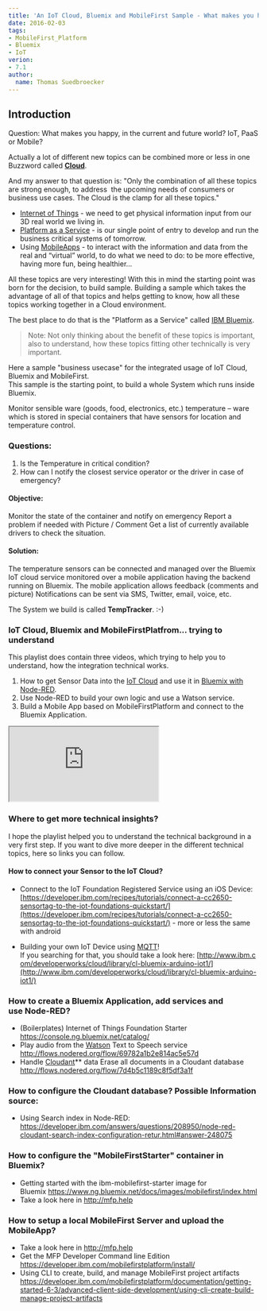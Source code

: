 ```yaml
---
title: 'An IoT Cloud, Bluemix and MobileFirst Sample - What makes you happy?'
date: 2016-02-03
tags:
- MobileFirst_Platform
- Bluemix
- IoT
verion:
- 7.1
author:
  name: Thomas Suedbroecker
---
```

## Introduction
Question: What makes you happy, in the current and future world? IoT, PaaS or Mobile?

Actually a lot of different new topics can be combined more or less in one Buzzword called **[Cloud](https://en.wikipedia.org/wiki/Cloud_Computing)**.

And my answer to that question is: "Only the combination of all these topics are strong enough, to address  the upcoming needs of consumers or business use cases. The Cloud is the clamp for all these topics."

* [Internet of Things](https://en.wikipedia.org/wiki/Internet_of_Things) -  we need to get physical information input from our 3D real world we living in.
* [Platform as a Service](https://en.wikipedia.org/wiki/Platform_as_a_Service) - is our single point of entry to develop and run the business critical systems of tomorrow.
* Using [MobileApps](https://en.wikipedia.org/wiki/Mobile_App) - to interact with the information and data from the real and “virtual” world, to do what we need to do: to be more effective, having more fun, being healthier...

All these topics are very interesting! With this in mind the starting point was born for the decision, to build sample.
Building a sample which takes the advantage of all of that topics and helps getting to know, how all these topics working together in a Cloud environment.

The best place to do that is the "Platform as a Service" called [IBM Bluemix](https://console.ng.bluemix.net/).

> Note: Not only thinking about the benefit of these topics is important, also to understand, how these topics fitting other technically is very important.


Here a sample "business usecase" for the integrated usage of IoT Cloud, Bluemix and MobileFirst.  
This sample is the starting point, to build a whole System which runs inside Bluemix.

Monitor sensible ware (goods, food, electronics, etc.) temperature – ware which is stored in special containers that have sensors for location and temperature control.

### Questions:

1. Is the Temperature in critical condition?
2. How can I notify the closest service operator or the driver in case of emergency?

#### Objective:
Monitor the state of the container and notify on emergency Report a problem if needed with Picture / Comment Get a list of currently available drivers to check the situation.

#### Solution: 
The temperature sensors can be connected and managed over the Bluemix IoT cloud service monitored over a mobile application having the backend running on Bluemix. The mobile application allows feedback (comments and picture) Notifications can be sent via SMS, Twitter, email, voice, etc.

The System we build is called **TempTracker**. :-)

### IoT Cloud, Bluemix and MobileFirstPlatfrom... trying to understand
This playlist does contain three videos, which trying to help you to understand, how the integration technical works.

1. How to get Sensor Data into the [IoT Cloud](http://www-03.ibm.com/software/products/en/internet-of-things-foundation)  and use it in [Bluemix with Node-RED](https://www.ng.bluemix.net/docs/#starters/Node-RED/nodered.html#nodered).
2. Use Node-RED to build your own logic and use a Watson service.
3. Build a Mobile App based on MobileFirstPlatform and connect to the Bluemix Application.

<div class="sizer">
    <div class="embed-responsive embed-responsive-16by9">
        <iframe src="https://www.youtube.com/watch?v=M2cB16U2Z2o&list=PLUte4WEyMEjU83oQIjqOKIPm35q9I1eZd"></iframe>
    </div>
</div>

### Where to get more technical insights?
I hope the playlist helped you to understand the technical background in a very first step.
If you want to dive more deeper in the different technical topics, here so links you can follow.

#### How to connect your Sensor to the IoT Cloud?

* Connect to the IoT Foundation Registered Service using an iOS Device: [https://developer.ibm.com/recipes/tutorials/connect-a-cc2650-sensortag-to-the-iot-foundations-quickstart/](https://developer.ibm.com/recipes/tutorials/connect-a-cc2650-sensortag-to-the-iot-foundations-quickstart/) - more or less the same with android

* Building your own IoT Device using [MQTT](http://www.mqtt.org)!  
If you searching for that, you should take a look here: [http://www.ibm.c​om/developerwor​ks/cloud/librar​y/cl-bluemix-ar​duino-iot1/](http://www.ibm.c​om/developerwor​ks/cloud/librar​y/cl-bluemix-ar​duino-iot1/)

### How to create a Bluemix Application, add services and use Node-RED?

* (Boilerplates) Internet of Things Foundation Starter <a href="https://console.ng.bluemix.net/catalog/">https://console.ng.bluemix.net/catalog/</a>
* Play audio from the <a href="http://www.ibm.com/cognitive/de-de/outthink/index.html?S_TACT=EUCACOGDES1&amp;iio=other&amp;cmp=ibm_ca_outthink_de&amp;ct=EUCACOGDES1&amp;cr=google&amp;cm=k&amp;csot=-&amp;ccy=-&amp;cpb=-&amp;cd=-&amp;ck=+watson_+computer&amp;cs=broadmatch" target="_blank">Watson</a> Text to Speech service
<a href="http://flows.nodered.org/flow/69782a1b2e814ac5e57d">http://flows.nodered.org/flow/69782a1b2e814ac5e57d</a>
* Handle <a href="https://cloudant.com/" target="_blank">Cloudant</a>** data Erase all documents in a Cloudant database <a href="http://flows.nodered.org/flow/7d4b5c1189c8f5df3a1f">http://flows.nodered.org/flow/7d4b5c1189c8f5df3a1f</a>

### How to configure the Cloudant database? Possible Information source:

* Using Search index in Node-RED: <a href="https://developer.ibm.com/answers/questions/208950/node-red-cloudant-search-index-configuration-retur.html#answer-248075">https://developer.ibm.com/answers/questions/208950/node-red-cloudant-search-index-configuration-retur.html#answer-248075</a>

### How to configure the "MobileFirstStarter" container in Bluemix?

* Getting started with the ibm-mobilefirst-starter image for Bluemix <a href="https://www.ng.bluemix.net/docs/images/mobilefirst/index.html">https://www.ng.bluemix.net/docs/images/mobilefirst/index.html</a>
* Take a look here in <a href="http://mfp.help" target="_blank">http://mfp.help</a>

### How to setup a local MobileFirst Server and upload the MobileApp?

* Take a look here in <a href="http://mfp.help" target="_blank">http://mfp.help</a>
* Get the MFP Developer Command line Edition <a href="https://developer.ibm.com/mobilefirstplatform/install/">https://developer.ibm.com/mobilefirstplatform/install/</a>
* Using CLI to create, build, and manage MobileFirst project artifacts <a href="https://developer.ibm.com/mobilefirstplatform/documentation/getting-started-6-3/advanced-client-side-development/using-cli-create-build-manage-project-artifacts">https://developer.ibm.com/mobilefirstplatform/documentation/getting-started-6-3/advanced-client-side-development/using-cli-create-build-manage-project-artifacts</a>
